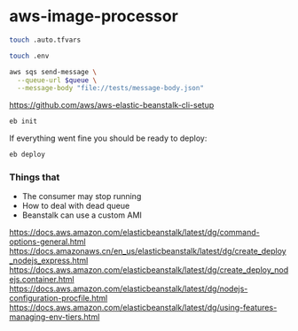 # aws-image-processor


```sh
touch .auto.tfvars
```



```sh
touch .env
```

```sh
aws sqs send-message \
  --queue-url $queue \
  --message-body "file://tests/message-body.json"
```

https://github.com/aws/aws-elastic-beanstalk-cli-setup

```sh
eb init
```

If everything went fine you should be ready to deploy:

```sh
eb deploy
```

### Things that

- The consumer may stop running
- How to deal with dead queue
- Beanstalk can use a custom AMI




https://docs.aws.amazon.com/elasticbeanstalk/latest/dg/command-options-general.html
https://docs.amazonaws.cn/en_us/elasticbeanstalk/latest/dg/create_deploy_nodejs_express.html
https://docs.aws.amazon.com/elasticbeanstalk/latest/dg/create_deploy_nodejs.container.html
https://docs.aws.amazon.com/elasticbeanstalk/latest/dg/nodejs-configuration-procfile.html
https://docs.aws.amazon.com/elasticbeanstalk/latest/dg/using-features-managing-env-tiers.html